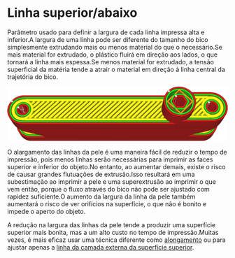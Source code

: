 Linha superior/abaixo
====
Parâmetro usado para definir a largura de cada linha impressa alta e inferior.A largura de uma linha pode ser diferente do tamanho do bico simplesmente extrudando mais ou menos material do que o necessário.Se mais material for extrudado, o plástico fluirá em direção aos lados, o que tornará a linha mais espessa.Se menos material for extrudado, a tensão superficial da matéria tende a atrair o material em direção à linha central da trajetória do bico.

![As linhas da pele são muito mais largas que as demais](../../../articles/images/skin_line_width.png)

O alargamento das linhas da pele é uma maneira fácil de reduzir o tempo de impressão, pois menos linhas serão necessárias para imprimir as faces superior e inferior do objeto.No entanto, ao aumentar demais, existe o risco de causar grandes flutuações de extrusão.Isso resultará em uma subestimação ao imprimir a pele e uma superextrusão ao imprimir o que vem então, porque o fluxo através do bico não pode ser ajustado com rapidez suficiente.O aumento da largura da linha da pele também aumentará o risco de ver orifícios na superfície, o que não é bonito e impede o aperto do objeto.

A redução na largura das linhas da pele tende a produzir uma superfície superior mais bonita, mas a um alto custo no tempo de impressão.Muitas vezes, é mais eficaz usar uma técnica diferente como [alongamento](../top_bottom/ferroing_enabled.md) ou para ajustar apenas a [linha da camada externa da superfície superior](../top_bottom/telhado_line_width.md).